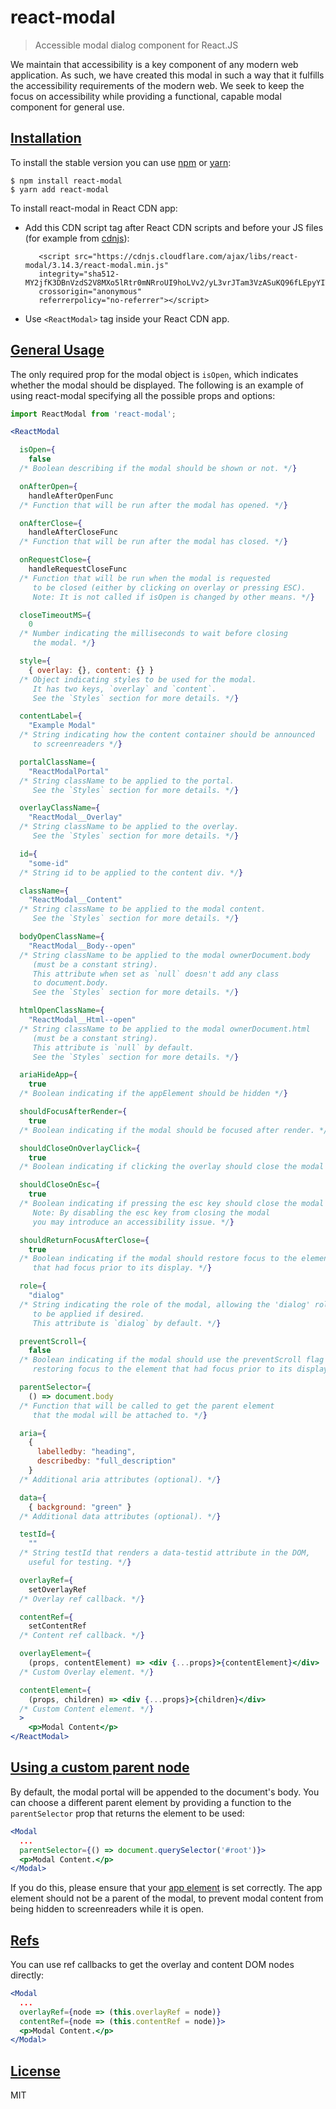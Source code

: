 # react-modal

> Accessible modal dialog component for React.JS

We maintain that accessibility is a key component of any modern web application.  As such, we have created this modal in such a way that it fulfills the accessibility requirements of the modern web.  We seek to keep the focus on accessibility while providing a functional, capable modal component for general use.

## [Installation](#installation)

To install the stable version you can use [npm](https://npmjs.org/) or [yarn](https://yarnpkg.com):


    $ npm install react-modal
    $ yarn add react-modal
    
To install react-modal in React CDN app:

   - Add this CDN script tag after React CDN scripts and before your JS files (for example from [cdnjs](https://cdnjs.com/)): 
    
            <script src="https://cdnjs.cloudflare.com/ajax/libs/react-modal/3.14.3/react-modal.min.js"
            integrity="sha512-MY2jfK3DBnVzdS2V8MXo5lRtr0mNRroUI9hoLVv2/yL3vrJTam3VzASuKQ96fLEpyYIT4a8o7YgtUs5lPjiLVQ=="
            crossorigin="anonymous"
            referrerpolicy="no-referrer"></script>
    
   - Use `<ReactModal>` tag inside your React CDN app.
    

## [General Usage](#usage)

The only required prop for the modal object is `isOpen`, which indicates
whether the modal should be displayed.  The following is an example of using
react-modal specifying all the possible props and options:

```jsx
import ReactModal from 'react-modal';

<ReactModal

  isOpen={
    false
  /* Boolean describing if the modal should be shown or not. */}

  onAfterOpen={
    handleAfterOpenFunc
  /* Function that will be run after the modal has opened. */}

  onAfterClose={
    handleAfterCloseFunc
  /* Function that will be run after the modal has closed. */}

  onRequestClose={
    handleRequestCloseFunc
  /* Function that will be run when the modal is requested
     to be closed (either by clicking on overlay or pressing ESC).
     Note: It is not called if isOpen is changed by other means. */}

  closeTimeoutMS={
    0
  /* Number indicating the milliseconds to wait before closing
     the modal. */}

  style={
    { overlay: {}, content: {} }
  /* Object indicating styles to be used for the modal.
     It has two keys, `overlay` and `content`.
     See the `Styles` section for more details. */}

  contentLabel={
    "Example Modal"
  /* String indicating how the content container should be announced
     to screenreaders */}

  portalClassName={
    "ReactModalPortal"
  /* String className to be applied to the portal.
     See the `Styles` section for more details. */}

  overlayClassName={
    "ReactModal__Overlay"
  /* String className to be applied to the overlay.
     See the `Styles` section for more details. */}

  id={
    "some-id"
  /* String id to be applied to the content div. */}

  className={
    "ReactModal__Content"
  /* String className to be applied to the modal content.
     See the `Styles` section for more details. */}

  bodyOpenClassName={
    "ReactModal__Body--open"
  /* String className to be applied to the modal ownerDocument.body
     (must be a constant string).
     This attribute when set as `null` doesn't add any class
     to document.body.
     See the `Styles` section for more details. */}

  htmlOpenClassName={
    "ReactModal__Html--open"
  /* String className to be applied to the modal ownerDocument.html
     (must be a constant string).
     This attribute is `null` by default.
     See the `Styles` section for more details. */}

  ariaHideApp={
    true
  /* Boolean indicating if the appElement should be hidden */}

  shouldFocusAfterRender={
    true
  /* Boolean indicating if the modal should be focused after render. */}

  shouldCloseOnOverlayClick={
    true
  /* Boolean indicating if clicking the overlay should close the modal */}

  shouldCloseOnEsc={
    true
  /* Boolean indicating if pressing the esc key should close the modal
     Note: By disabling the esc key from closing the modal
     you may introduce an accessibility issue. */}

  shouldReturnFocusAfterClose={
    true
  /* Boolean indicating if the modal should restore focus to the element
     that had focus prior to its display. */}

  role={
    "dialog"
  /* String indicating the role of the modal, allowing the 'dialog' role
     to be applied if desired.
     This attribute is `dialog` by default. */}

  preventScroll={
    false
  /* Boolean indicating if the modal should use the preventScroll flag when
     restoring focus to the element that had focus prior to its display. */}

  parentSelector={
    () => document.body
  /* Function that will be called to get the parent element
     that the modal will be attached to. */}

  aria={
    {
      labelledby: "heading",
      describedby: "full_description"
    }
  /* Additional aria attributes (optional). */}

  data={
    { background: "green" }
  /* Additional data attributes (optional). */}

  testId={
    ""
  /* String testId that renders a data-testid attribute in the DOM,
    useful for testing. */}

  overlayRef={
    setOverlayRef
  /* Overlay ref callback. */}

  contentRef={
    setContentRef
  /* Content ref callback. */}

  overlayElement={
    (props, contentElement) => <div {...props}>{contentElement}</div>
  /* Custom Overlay element. */}

  contentElement={
    (props, children) => <div {...props}>{children}</div>
  /* Custom Content element. */}
  >
    <p>Modal Content</p>
</ReactModal>
```

## [Using a custom parent node](#custom-parent)

By default, the modal portal will be appended to the document's body.  You can
choose a different parent element by providing a function to the
`parentSelector` prop that returns the element to be used:

```jsx
<Modal
  ...
  parentSelector={() => document.querySelector('#root')}>
  <p>Modal Content.</p>
</Modal>
```
If you do this, please ensure that your
[app element](accessibility/#app-element) is set correctly.  The app
element should not be a parent of the modal, to prevent modal content from
being hidden to screenreaders while it is open.

## [Refs](#refs)

You can use ref callbacks to get the overlay and content DOM nodes directly:

```jsx
<Modal
  ...
  overlayRef={node => (this.overlayRef = node)}
  contentRef={node => (this.contentRef = node)}>
  <p>Modal Content.</p>
</Modal>
```

## [License](#license)

MIT
